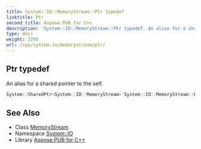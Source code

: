 ```yaml
---
title: System::IO::MemoryStream::Ptr typedef
linktitle: Ptr
second_title: Aspose.PUB for C++
description: 'System::IO::MemoryStream::Ptr typedef. An alias for a shared pointer to the self in C++.'
type: docs
weight: 2200
url: /cpp/system.io/memorystream/ptr/
---
```

## Ptr typedef


An alias for a shared pointer to the self.

```cpp
System::SharedPtr<System::IO::MemoryStream> System::IO::MemoryStream::Ptr
```

## See Also

* Class [MemoryStream](../)
* Namespace [System::IO](../../)
* Library [Aspose.PUB for C++](../../../)
